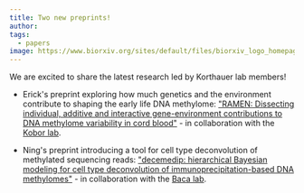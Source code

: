 ```yaml
---
title: Two new preprints!
author: 
tags:
  - papers
image: https://www.biorxiv.org/sites/default/files/biorxiv_logo_homepage.png
---
```


We are excited to share the latest research led by Korthauer lab members!

* Erick's preprint exploring how much genetics and the environment contribute to shaping the early life DNA methylome: ["RAMEN: Dissecting individual, additive and interactive gene-environment contributions to DNA methylome variability in cord blood"](https://doi.org/10.1101/2025.05.08.652964) - in collaboration with the [Kobor lab](https://www.bcchr.ca/kobor-lab).

* Ning's preprint introducing a tool for cell type deconvolution of methylated sequencing reads: ["decemedip: hierarchical Bayesian modeling for cell type deconvolution of immunoprecipitation-based DNA methylomes"](https://doi.org/10.1101/2025.05.09.653152) - in collaboration with the [Baca lab](https://bacalab.dana-farber.org/).